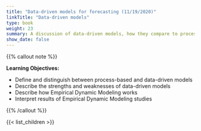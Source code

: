 ```yaml
---
title: "Data-driven models for forecasting (11/19/2020)"
linkTitle: "Data-driven models"
type: book
weight: 23
summary: A discussion of data-driven models, how they compare to process models, and how they can be used for forecasting, with a focu on Empirical Dynamic Modeling
show_date: false
---
```


{{% callout note %}}

**Learning Objectives:**

* Define and distinguish between process-based and data-driven models
* Describe the strengths and weaknesses of data-driven models
* Describe how Empirical Dynamic Modeling works
* Interpret results of Empirical Dynamic Modeling studies

{{% /callout %}}

{{< list_children >}}
